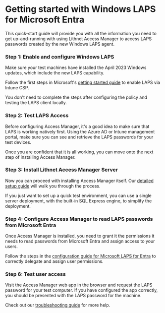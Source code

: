 # Getting started with Windows LAPS for Microsoft Entra

This quick-start guide will provide you with all the information you need to get up-and-running with using Lithnet Access Manager to access LAPS passwords created by the new Windows LAPS agent.

### Step 1: Enable and configure Windows LAPS

Make sure your test machines have installed the April 2023 Windows updates, which include the new LAPS capability.

Follow the first steps in Microsoft's [getting started guide](https://learn.microsoft.com/en-us/windows-server/identity/laps/laps-scenarios-azure-active-directory) to enable LAPS via Intune CSP.

You don't need to complete the steps after configuring the policy and testing the LAPS client locally.

### Step 2: Test LAPS Access

Before configuring Access Manager, it's a good idea to make sure that LAPS is working natively first. Using the Azure AD or Intune management portal, make sure you can see and retrieve the LAPS passwords for your test devices.

Once you are confident that it is all working, you can move onto the next step of installing Access Manager.

### Step 3: Install Lithnet Access Manager Server

Now you can proceed with installing Access Manager itself. Our [detailed setup guide](/installation/installing-the-access-manager-server/installing-the-access-manager-service.md) will walk you through the process.

If you just want to set up a quick test environment, you can use a single server deployment, with the built-in SQL Express engine, to simplify the deployment.

### Step 4: Configure Access Manager to read LAPS passwords from Microsoft Entra

Once Access Manager is installed, you need to grant it the permissions it needs to read passwords from Microsoft Entra and assign access to your users.

Follow the steps in the [configuration guide for Microsoft LAPS for Entra](../../configuration/deploying-features/laps/setting-up-microsoft-laps-for-aad.md) to correctly delegate and assign user permissions.

### Step 6: Test user access

Visit the Access Manager web app in the browser and request the LAPS password for your test computer. If you have configured the app correctly, you should be presented with the LAPS password for the machine.

Check out our [troubleshooting guide](../troubleshooting.md) for more help.
